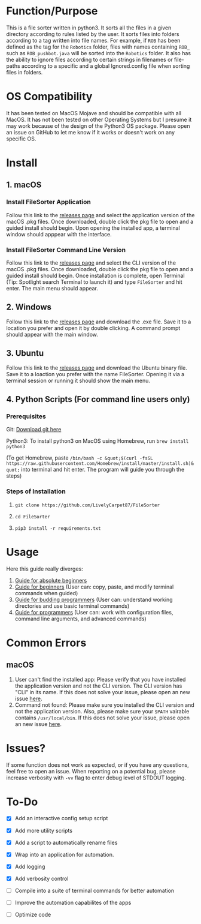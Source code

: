 # Function/Purpose

This is a file sorter written in python3. It sorts all the files in a given directory according to rules listed by the user. It sorts files into folders according to a tag written into file names. For example, if `ROB` has been defined as the tag for the `Robotics` folder, files with names containing `ROB_` such as `ROB_pushbot.java` will be sorted into the `Robotics` folder. It also has the ability to ignore files according to certain strings in filenames or file-paths according to a specific and a global Ignored.config file when sorting files in folders. 

# OS Compatibility

It has been tested on MacOS Mojave and should be compatible with all MacOS. It has not been tested on other Operating Systems but I presume it may work because of the design of the Python3 OS package. Please open an issue on GitHub to let me know if it works or doesn't work on any specific OS. 

# Install

## 1. macOS

### Install FileSorter Application

Follow this link to the [releases page]() and select the application version of the macOS .pkg files. Once downloaded, double click the pkg file to open and a guided install should begin. Upon opening the installed app, a terminal window should apppear with the interface. 

### Install FileSorter Command Line Version

Follow this link to the [releases page]() and select the CLI version of the macOS .pkg files. Once downloaded, double click the pkg file to open and a guided install should begin. Once installation is complete, open Terminal (Tip: Spotlight search Terminal to launch it) and type `FileSorter` and hit enter. The main menu should appear. 

## 2. Windows

Follow this link to the [releases page]() and download the .exe file. Save it to a location you prefer and open it by double clicking. A command prompt should appear with the main window. 

## 3. Ubuntu

Follow this link to the [releases page]() and download the Ubuntu binary file. Save it to a loaction you prefer with the name FileSorter. Opening it via a terminal session or running it should show the main menu. 

## 4. Python Scripts (For command line users only)
### Prerequisites
Git: [Download git here](https://git-scm.com/)

Python3: To install python3 on MacOS using Homebrew, run `brew install python3`

(To get Homebrew, paste `/bin/bash -c &quot;$(curl -fsSL https://raw.githubusercontent.com/Homebrew/install/master/install.sh)&quot;` into terminal and hit enter. The program will guide you through the steps)

### Steps of Installation

1. `git clone https://github.com/LivelyCarpet87/FileSorter`

2. `cd FileSorter`

3. `pip3 install -r requirements.txt`

# Usage

Here this guide really diverges:

1. [Guide for absolute beginners](https://github.com/LivelyCarpet87/FileSorter/blob/master/AbsoluteBeginnerGuide.md)
2. [Guide for beginners](https://github.com/LivelyCarpet87/FileSorter/blob/master/BeginnersGuide.md) (User can: copy, paste, and modify terminal commands when guided)
3. [Guide for budding programmers](https://github.com/LivelyCarpet87/FileSorter/blob/master/BeginnersGuide.md) (User can: understand working directories and use basic terminal commands)
4. [Guide for programmers](https://github.com/LivelyCarpet87/FileSorter/blob/master/AdvancedUsage.md) (User can: work with configuration files, command line arguments, and advanced commands)

# Common Errors
## macOS
1. User can't find the installed app:
	Please verify that you have installed the application version and not the CLI version. The CLI version has "CLI" in its name. If this does not solve your issue, please open an new issue [here](https://github.com/LivelyCarpet87/FileSorter/issues/new). 
2. Command not found:
	Please make sure you installed the CLI version and not the application version. Also, please make sure your `$PATH` vairable contains `/usr/local/bin`. If this does not solve your issue, please open an new issue [here](https://github.com/LivelyCarpet87/FileSorter/issues/new).

# Issues?

If some function does not work as expected, or if you have any questions, feel free to open an issue. When reporting on a potential bug, please increase verbosity with `-vv` flag to enter debug level of STDOUT logging. 

# To-Do

- [x] Add an interactive config setup script

- [x] Add more utility scripts

- [x] Add a script to automatically rename files

- [x] Wrap into an application for automation. 

- [x] Add logging

- [x] Add verbosity control

- [ ] Compile into a suite of terminal commands for better automation

- [ ] Improve the automation capabilites of the apps

- [ ] Optimize code